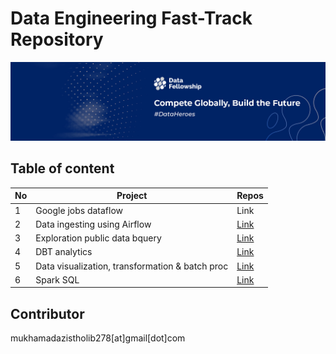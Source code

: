 # Data Engineering Fast-Track Repository
![img](assets/Banner-LinkedIn.jpg)

## Table of content

|   No  |       Project      |     Repos    |
| ----- |   -----------   | ----------- |
|   1   | Google jobs dataflow      | Link       |
|   2   | Data ingesting using Airflow   | [Link](https://github.com/mukhamadazistholib/gcp-airflow)        |
|   3   | Exploration public data bquery   | [Link](https://github.com/mukhamadazistholib/exploration-public-bquery)        |
|   4   | DBT analytics      | [Link](https://github.com/mukhamadazistholib/dbt-analytics)       |
|   5   | Data visualization, transformation & batch proc   | [Link](https://github.com/mukhamadazistholib/data-engineering/tree/main/data%20visualization)        |
|   6   | Spark SQL   | [Link](https://github.com/mukhamadazistholib/data-engineering/tree/main/spark%20sql)        |


## Contributor
mukhamadazistholib278[at]gmail[dot]com
